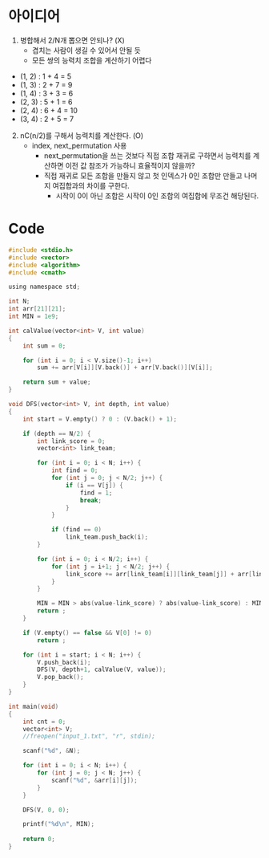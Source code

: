 # 아이디어

1. 병합해서 2/N개 뽑으면 안되나? (X)
	- 겹치는 사람이 생길 수 있어서 안될 듯
	- 모든 쌍의 능력치 조합을 계산하기 어렵다

- (1, 2) : 1 + 4 = 5
- (1, 3) : 2 + 7 = 9 
- (1, 4) : 3 + 3 = 6
- (2, 3) : 5 + 1 = 6
- (2, 4) : 6 + 4 = 10
- (3, 4) : 2 + 5 = 7

2. nC(n/2)를 구해서 능력치를 계산한다. (O)
	- index, next_permutation 사용
		- next_permutation을 쓰는 것보다 직접 조합 재귀로 구하면서 능력치를 계산하면 이전 값 참조가 가능하니 효율적이지 않을까?
		- 직접 재귀로 모든 조합을 만들지 않고 첫 인덱스가 0인 조합만 만들고 나머지 여집합과의 차이를 구한다.
			- 시작이 0이 아닌 조합은 시작이 0인 조합의 여집합에 무조건 해당된다.

# Code
```C
#include <stdio.h>
#include <vector>
#include <algorithm>
#include <cmath>

using namespace std;

int N;
int arr[21][21];
int MIN = 1e9;

int calValue(vector<int> V, int value)
{
	int sum = 0;

	for (int i = 0; i < V.size()-1; i++)
		sum += arr[V[i]][V.back()] + arr[V.back()][V[i]];

	return sum + value;
}

void DFS(vector<int> V, int depth, int value)
{
	int start = V.empty() ? 0 : (V.back() + 1);

	if (depth == N/2) {
		int link_score = 0;
		vector<int> link_team;

		for (int i = 0; i < N; i++) {
			int find = 0;
			for (int j = 0; j < N/2; j++) {
				if (i == V[j]) {
					find = 1;
					break;
				}
			}

			if (find == 0)
				link_team.push_back(i);
		}

		for (int i = 0; i < N/2; i++) {
			for (int j = i+1; j < N/2; j++) {
				link_score += arr[link_team[i]][link_team[j]] + arr[link_team[j]][link_team[i]];
			}
		}

		MIN = MIN > abs(value-link_score) ? abs(value-link_score) : MIN;
		return ;
	}

	if (V.empty() == false && V[0] != 0)
		return ;

	for (int i = start; i < N; i++) { 
		V.push_back(i);
		DFS(V, depth+1, calValue(V, value));
		V.pop_back();
	}
}

int main(void)
{
	int cnt = 0;
	vector<int> V;
	//freopen("input_1.txt", "r", stdin);

	scanf("%d", &N);

	for (int i = 0; i < N; i++) {
		for (int j = 0; j < N; j++) {
			scanf("%d", &arr[i][j]);
		}
	}

	DFS(V, 0, 0);

	printf("%d\n", MIN);
	
	return 0;
}
```
